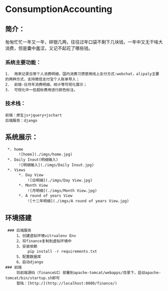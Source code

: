 # ConsumptionAccounting
## 简介：
  匆匆忙忙一年又一年，碎银几两，往往过年口袋不剩下几块钱，一年中又无干啥大消费，但是囊中羞涩，又记不起花了哪些钱。
  ### 系统主要功能：
    1.  用来记录日常个人消费明细，国内消费习惯使用线上支付方式:webchat，alipaly主要的两种方式，支持微信支付宝个人账单导入；
    2.  前端-日月年消费明细，统计等可视化展示；
    3.  可视化中一些超标费用进行颜色标注。
  ### 技术栈：
    前端：原生js+jquery+jschart
    后端服务：django
    
 ## 系统展示：
     *. home
          ![home](./imgs/home.jpg) 
     *. Daily Inout(明细输入)
          ![明细输入](./imgs/Daily Inout.jpg)
     *. Views
          *. Day View
              ![日明细](./imgs/Day View.jpg)
          *. Month View
              ![月明细](./imgs/Month View.jpg)
          *. A round of years View 
              ![十二年明细](./imgs/A round of years View.jpg)
  ## 环境搭建
     ### 后端服务
         1、创建虚拟环境vitrualenv Env
         2、将finance复制到虚拟环境中
         3、安装依赖
              pip install -r requirements.txt
         5、配置数据库
         6、启动django
    ### 前端
         将前端源码（financeUI）部署到apache-tomcat/webapps/目录下，启动apache-tomcat/bin/startup.sh即可
         登陆：[http:/](http://localhost:8080/finance/)
